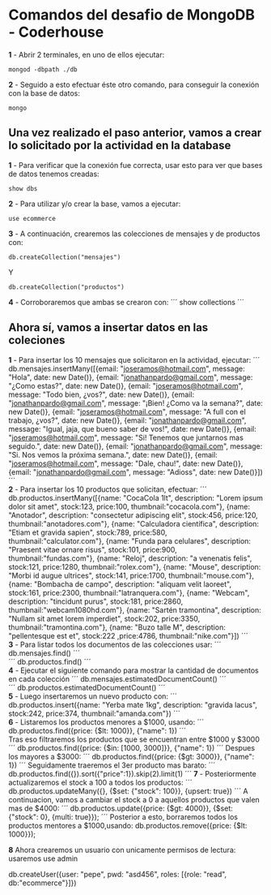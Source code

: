 # Comandos del desafio de MongoDB - Coderhouse

**1** - Abrir 2 terminales, en uno de ellos ejecutar:
```
mongod -dbpath ./db
```  
**2** - Seguido a esto efectuar éste otro comando, para conseguir la conexión con la base de datos:
```
mongo
```  
## Una vez realizado el paso anterior, vamos a crear lo solicitado por la actividad en la database

**1** - Para verificar que la conexión fue correcta, usar esto para ver que bases de datos tenemos creadas:
```
show dbs
```  
**2** - Para utilizar y/o crear la base, vamos a ejecutar:
```
use ecommerce
```  
**3** - A continuación, crearemos las colecciones de mensajes y de productos con: 
```
db.createCollection("mensajes")
```  
Y  
```
db.createCollection("productos")
```  
**4** - Corroboraremos que ambas se crearon con:
´´´
show collections
´´´  
## Ahora sí, vamos a insertar datos en las coleciones
**1** - Para insertar los 10 mensajes que solicitaron en la actividad, ejecutar:
´´´
db.mensajes.insertMany([{email: "joseramos@hotmail.com", message: "Hola", date: new Date()},
    {email: "jonathanpardo@gmail.com", message: "¿Como estas?", date: new Date()},
    {email: "joseramos@hotmail.com", message: "Todo bien, ¿vos?", date: new Date()},
    {email: "jonathanpardo@gmail.com", message: "¡Bien! ¿Como va la semana?", date: new Date()},
    {email: "joseramos@hotmail.com", message: "A full con el trabajo, ¿vos?", date: new Date()},
    {email: "jonathanpardo@gmail.com", message: "Igual, jaja, que bueno saber de vos!", date: new Date()},
    {email: "joseramos@hotmail.com", message: "Si! Tenemos que juntarnos mas seguido.", date: new Date()},
    {email: "jonathanpardo@gmail.com", message: "Si. Nos vemos la próxima semana.", date: new Date()},
    {email: "joseramos@hotmail.com", message: "Dale, chau!", date: new Date()},
    {email: "jonathanpardo@gmail.com", message: "Adioss", date: new Date()}])
´´´  
**2** - Para insertar los 10 productos que solicitan, efectuar:
´´´
db.productos.insertMany([{name: "CocaCola 1lt", description: "Lorem ipsum dolor sit amet", stock:123, price:100, thumbnail:"cocacola.com"},
    {name: "Anotador", description: "consectetur adipiscing elit", stock:456, price:120, thumbnail:"anotadores.com"},
    {name: "Calculadora científica", description: "Etiam et gravida sapien", stock:789, price:580, thumbnail:"calculator.com"},
    {name: "Funda para celulares", description: "Praesent vitae ornare risus", stock:101, price:900, thumbnail:"fundas.com"},
    {name: "Reloj", description: "a venenatis felis", stock:121, price:1280, thumbnail:"rolex.com"},
    {name: "Mouse", description: "Morbi id augue ultrices", stock:141, price:1700, thumbnail:"mouse.com"},
    {name: "Bombacha de campo", description: "aliquam velit laoreet", stock:161, price:2300, thumbnail:"latranquera.com"},
    {name: "Webcam", description: "tincidunt purus", stock:181, price:2860, thumbnail:"webcam1080hd.com"},
    {name: "Sartén tramontina", description: "Nullam sit amet lorem imperdiet", stock:202, price:3350, thumbnail:"tramontina.com"},
    {name: "Buzo talle M", description: "pellentesque est et", stock:222 ,price:4786, thumbnail:"nike.com"}])
´´´  
**3** - Para listar todos los documentos de las colecciones usar:
´´´
db.mensajes.find()
´´´  
´´´
db.productos.find()
´´´  
**4** - Ejecutar el siguiente comando para mostrar la cantidad de documentos en cada colección
´´´
db.mensajes.estimatedDocumentCount()
´´´  
´´´
db.productos.estimatedDocumentCount()
´´´  
**5** - Luego insertaremos un nuevo producto con:
´´´
db.productos.insert({name: "Yerba mate 1kg", description: "gravida lacus", stock:242, price:374, thumbnail:"amanda.com"})
´´´  
**6** - Listaremos los productos menores a $1000, usando:
´´´
db.productos.find({price: {$lt: 1000}}, {"name": 1})
´´´  
Tras eso filtraremos los productos que se encuentran entre $1000 y $3000
´´´
db.productos.find({price: {$in: [1000, 3000]}}, {"name": 1})
´´´
Despues los mayores a $3000:
´´´
db.productos.find({price: {$gt: 3000}}, {"name": 1})
´´´
Seguidamente traeremos el 3er producto mas barato:
´´´
db.productos.find({}).sort({"price":1}).skip(2).limit(1)
´´´
**7** - Posteriormente actualizaremos el stock a 100 a todos los productos:
´´´
db.productos.updateMany({}, {$set: {"stock": 100}}, {upsert: true})
´´´
A continuacion, vamos a cambiar el stock a 0 a aquellos productos que valen mas de $4000:
´´´
db.productos.update({price: {$gt: 4000}}, {$set: {"stock": 0}, {multi: true}});
´´´
Posterior a esto, borraremos todos los productos mentores a $1000,usando:
db.productos.remove({price: {$lt: 1000}});

**8** Ahora crearemos un usuario con unicamente permisos de lectura:  
usaremos 
use admin

db.createUser({user: "pepe", pwd: "asd456", roles: [{role: "read", db:"ecommerce"}]})
